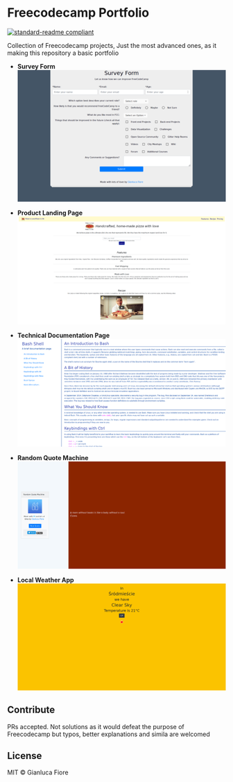 # Freecodecamp Portfolio

[![standard-readme compliant](https://img.shields.io/badge/readme%20style-standard-brightgreen.svg?style=flat-square)](https://github.com/RichardLitt/standard-readme)

Collection of Freecodecamp projects, Just the most advanced ones, as it making this repository a basic portfolio

+ **Survey Form**
![Survey Form screenshot](Responsive_Web_Design_Projects/Survey_Form/survey_form.png)

+ **Product Landing Page**
![Product Landing Page screenshot](Responsive_Web_Design_Projects/Product_Landing_Page/product_landing_page.png)

+ **Technical Documentation Page**
![Techincal Documentation Page screenshot](Responsive_Web_Design_Projects/Technical_Documentation_Page/technical_documentation_page.png)

+ **Random Quote Machine**
![Random Quote Machine screenshot](Intermediate_Frontend_Development_Projects/Random_Quote_Machine/Random_Quote_Machine.jpg)

+ **Local Weather App**
![Local Weather app screenshot](Intermediate_Frontend_Development_Projects/Local_Weather_App/local_weather.png)

## Contribute

PRs accepted. Not solutions as it would defeat the purpose of Freecodecamp but typos, better explanations and simila are welcomed

## License

MIT © Gianluca Fiore

